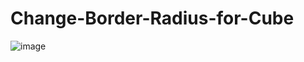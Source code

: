 # Change-Border-Radius-for-Cube

![image](https://user-images.githubusercontent.com/86546157/147836238-135e8ab5-31c2-4c90-b937-2ac37ad5f9e1.png)
